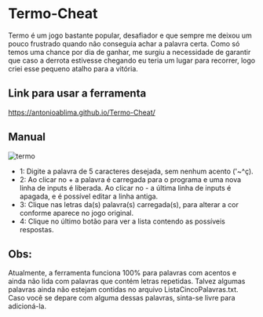 # Termo-Cheat

Termo é um jogo bastante popular, desafiador e que sempre me deixou um pouco frustrado quando não conseguia achar a palavra certa. Como só temos uma chance por dia de ganhar, me surgiu a necessidade de garantir que caso a derrota estivesse chegando eu teria um lugar para recorrer, logo criei esse pequeno atalho para a vitória.

## Link para usar a ferramenta
https://antonioablima.github.io/Termo-Cheat/

## Manual

![termo](https://github.com/AntonioABLima/Termo-Cheat/assets/104531655/ab9552fd-638f-48c4-86d5-fea806e24dd7)


- 1: Digite a palavra de 5 caracteres desejada, sem nenhum acento ('~^ç).
- 2: Ao clicar no + a palavra é carregada para o programa e uma nova linha de inputs é liberada. Ao clicar no - a última linha de inputs é apagada, e é possível editar a linha antiga.
- 3: Clique nas letras da(s) palavra(s) carregada(s), para alterar a cor conforme aparece no jogo original.
- 4: Clique no último botão para ver a lista contendo as possíveis respostas.

## Obs:
Atualmente, a ferramenta funciona 100% para palavras com acentos e ainda não lida com palavras que contém letras repetidas. Talvez algumas palavras ainda não estejam contidas no arquivo ListaCincoPalavras.txt. Caso você se depare com alguma dessas palavras, sinta-se livre para adicioná-la.
